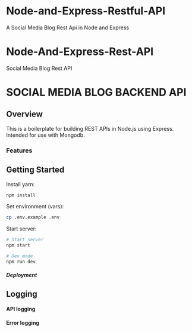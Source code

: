 # Node-and-Express-Restful-API
A Social Media Blog Rest Api in Node and Express

# Node-And-Express-Rest-API
Social Media Blog Rest API 

# SOCIAL MEDIA BLOG BACKEND API

## Overview

This is a boilerplate  for building REST APIs in Node.js using Express. Intended for use with Mongodb.

### Features


## Getting Started

Install yarn:
```js
npm install
```

Set environment (vars):
```sh
cp .env.example .env
```

Start server:
```sh
# Start server
npm start

# Dev mode
npm run dev
```



##### Deployment

## Logging


#### API logging

#### Error logging
